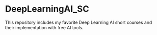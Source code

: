 # DeepLearningAI_SC
This repository includes my favorite Deep Learning AI short courses and their implementation with free AI tools.
